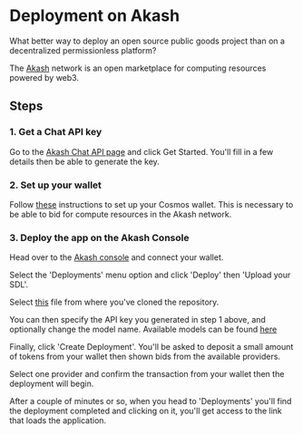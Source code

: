 # Deployment on Akash

What better way to deploy an open source public goods project than on
a decentralized permissionless platform?

The [Akash][akashnet] network is an open marketplace for computing
resources powered by web3.

[akashnet]: https://akash.network/

## Steps

### 1. Get a Chat API key

Go to the [Akash Chat API page][akashchatapi] and click Get Started.
You'll fill in a few details then be able to generate the key.

[akashchatapi]: https://chatapi.akash.network/

### 2. Set up your wallet

Follow [these][wallet] instructions to set up your Cosmos wallet. This
is necessary to be able to bid for compute resources in the Akash
network.

[wallet]: https://akash.network/docs/getting-started/token-and-wallets/

### 3. Deploy the app on the Akash Console

Head over to the [Akash console][akashconsole] and connect your wallet.

[akashconsole]: https://console.akash.network/

Select the 'Deployments' menu option and click 'Deploy' then 'Upload your SDL'.

Select [this](sdl.yaml) file from where you've cloned the repository.

You can then specify the API key you generated in step 1 above, and
optionally change the model name. Available models can be found
[here][supported-models]

[supported-models]: https://chatapi.akash.network/documentation

Finally, click 'Create Deployment'. You'll be asked to deposit
a small amount of tokens from your wallet then shown bids from
the available providers.

Select one provider and confirm the transaction from your wallet then
the deployment will begin.

After a couple of minutes or so, when you head to 'Deployments' you'll
find the deployment completed and clicking on it, you'll get access
to the link that loads the application.
